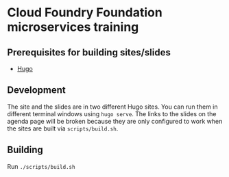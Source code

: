 # Cloud Foundry Foundation microservices training

## Prerequisites for building sites/slides
* [Hugo](https://gohugo.io/)

## Development

The site and the slides are in two different Hugo sites.
You can run them in different terminal windows using `hugo serve`.
The links to the slides on the agenda page will be broken because they
are only configured to work when the sites are built via `scripts/build.sh`.

## Building

Run `./scripts/build.sh`
